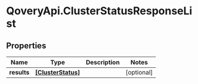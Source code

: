 # QoveryApi.ClusterStatusResponseList

## Properties

Name | Type | Description | Notes
------------ | ------------- | ------------- | -------------
**results** | [**[ClusterStatus]**](ClusterStatus.md) |  | [optional] 


